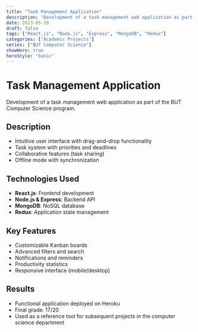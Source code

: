 ```yaml
---
title: "Task Management Application"
description: "Development of a task management web application as part of the BUT Computer Science program"
date: 2023-05-20
draft: false
tags: ["React.js", "Node.js", "Express", "MongoDB", "Redux"]
categories: ["Academic Projects"]
series: ["BUT Computer Science"]
showHero: true
heroStyle: "basic"
---
```


# Task Management Application

Development of a task management web application as part of the BUT Computer Science program.

## Description

- Intuitive user interface with drag-and-drop functionality
- Task system with priorities and deadlines
- Collaborative features (task sharing)
- Offline mode with synchronization

## Technologies Used

- **React.js**: Frontend development
- **Node.js & Express**: Backend API
- **MongoDB**: NoSQL database
- **Redux**: Application state management

## Key Features

- Customizable Kanban boards
- Advanced filters and search
- Notifications and reminders
- Productivity statistics
- Responsive interface (mobile/desktop)

## Results

- Functional application deployed on Heroku
- Final grade: 17/20
- Used as a reference tool for subsequent projects in the computer science department